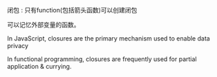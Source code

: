 闭包 : 只有function(包括箭头函数)可以创建闭包

可以记忆外部变量的函数。

In JavaScript, closures are the primary mechanism used to enable data privacy

In functional programming, closures are frequently used for partial application & currying.